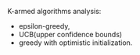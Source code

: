 K-armed algorithms analysis:
- epsilon-greedy,
- UCB(upper confidence bounds)
- greedy with optimistic initialization.
